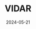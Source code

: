 ---
title: VIDAR
summary: 📊Visualization Interface for Data Analytics and Reduction.
tags:
  - plot
date: 2024-05-21
external_link: https://github.com/jiadongdan/VIDAR
draft: false
---